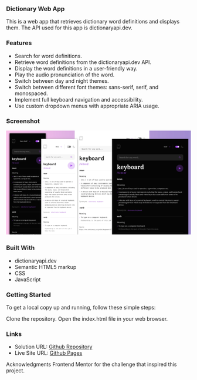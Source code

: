 ### Dictionary Web App
This is a web app that retrieves dictionary word definitions and displays them. The API used for this app is dictionaryapi.dev.

### Features

   - Search for word definitions.
   - Retrieve word definitions from the dictionaryapi.dev API.
   - Display the word definitions in a user-friendly way.
   - Play the audio pronunciation of the word.
   - Switch between day and night themes.
   - Switch between different font themes: sans-serif, serif, and monospaced.
   - Implement full keyboard navigation and accessibility.
   - Use custom dropdown menus with appropriate ARIA usage.

### Screenshot
![Screenshot](./screenshot.webp)

### Built With
   - dictionaryapi.dev
   - Semantic HTML5 markup
   - CSS
   - JavaScript
### Getting Started
   To get a local copy up and running, follow these simple steps:

Clone the repository.
Open the index.html file in your web browser.
### Links

- Solution URL: [Github Repository](https://github.com/simoderyouch/dictionary-web-app)
- Live Site URL: [Github Pages](https://dictionary-here.netlify.app/)


Acknowledgments
Frontend Mentor for the challenge that inspired this project.
